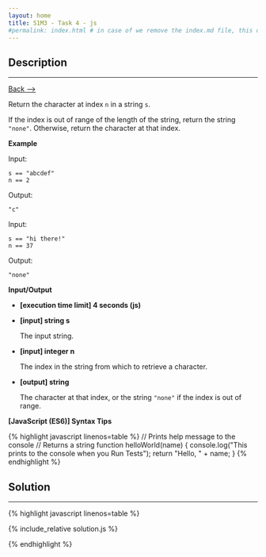 ```yaml
---
layout: home
title: S1M3 - Task 4 - js
#permalink: index.html # in case of we remove the index.md file, this doc will be the index page
---
```


<div class="row">
<div class="columnStmt" markdown="1">

##  Description
------

[Back --> ](../README.md)

Return the character at index `n` in a string `s`.

If the index is out of range of the length of the string, return the string `"none"`. Otherwise, return the character at that index.

**Example**

Input:
```
s == "abcdef"
n == 2
```
Output:
```
"c"
```
Input:
```
s == "hi there!"
n == 37
```
Output:
```
"none"
```

**Input/Output**

* **[execution time limit] 4 seconds (js)**

* **[input] string s**

    The input string.

* **[input] integer n**

    The index in the string from which to retrieve a character.

* **[output] string**

    The character at that index, or the string `"none"` if the index is out of range.

**[JavaScript (ES6)] Syntax Tips**

{% highlight javascript linenos=table %}
// Prints help message to the console
// Returns a string
function helloWorld(name) {
    console.log("This prints to the console when you Run Tests");
    return "Hello, " + name;
}
{% endhighlight %}

</div>
<div class="columnSol" markdown="1">

## Solution
------

{% highlight javascript linenos=table %}

{% include_relative solution.js %}

{% endhighlight %}

</div>
</div>